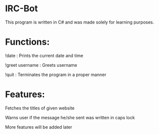 IRC-Bot
=======

This program is written in C# and was made solely for learning purposes.


Functions:
=======

!date            : Prints the current date and time

!greet username  : Greets username

!quit            : Terminates the program in a proper manner

Features:
=======

Fetches the titles of given website

Warns user if the message he/she sent was written in caps lock


More features will be added later